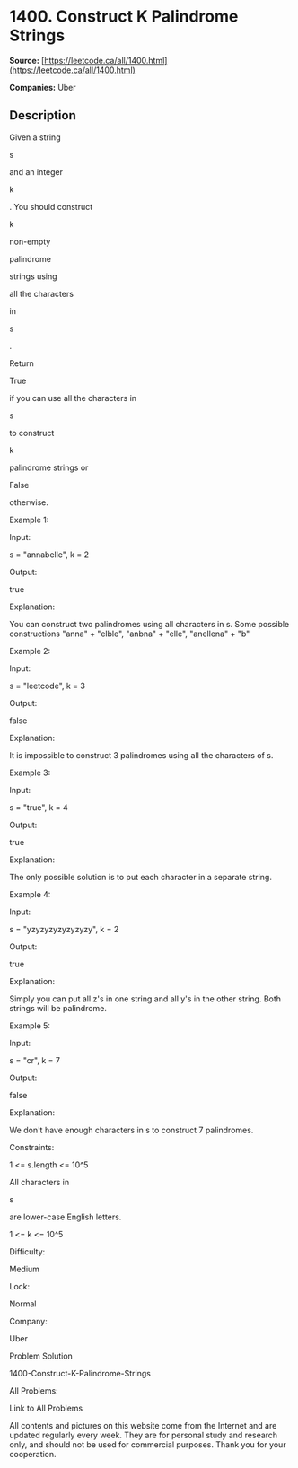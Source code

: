 # 1400. Construct K Palindrome Strings

**Source:** [https://leetcode.ca/all/1400.html](https://leetcode.ca/all/1400.html)

**Companies:** Uber

## Description

Given a string

s

and an integer

k

. You should construct

k

non-empty

palindrome

strings using

all the
                characters

in

s

.

Return

True

if you can use all the characters in

s

to construct

k

palindrome strings or

False

otherwise.

Example 1:

Input:

s = "annabelle", k = 2

Output:

true

Explanation:

You can construct two palindromes using all characters in s.
Some possible constructions "anna" + "elble", "anbna" + "elle", "anellena" + "b"

Example 2:

Input:

s = "leetcode", k = 3

Output:

false

Explanation:

It is impossible to construct 3 palindromes using all the characters of s.

Example 3:

Input:

s = "true", k = 4

Output:

true

Explanation:

The only possible solution is to put each character in a separate string.

Example 4:

Input:

s = "yzyzyzyzyzyzyzy", k = 2

Output:

true

Explanation:

Simply you can put all z's in one string and all y's in the other string. Both strings will be palindrome.

Example 5:

Input:

s = "cr", k = 7

Output:

false

Explanation:

We don't have enough characters in s to construct 7 palindromes.

Constraints:

1 <= s.length <= 10^5

All characters in

s

are lower-case English letters.

1 <= k <= 10^5

Difficulty:

Medium

Lock:

Normal

Company:

Uber

Problem Solution

1400-Construct-K-Palindrome-Strings

All Problems:

Link to All Problems

All contents and pictures on this website come from the Internet and are updated regularly every week. They are for personal study and research only, and should not be used for commercial purposes. Thank you for your cooperation.

